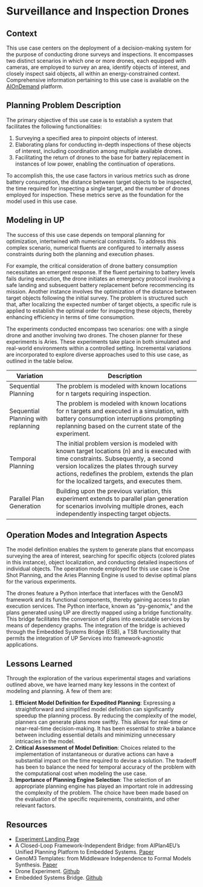 # Surveillance and Inspection Drones

## Context

This use case centers on the deployment of a decision-making system for the purpose of conducting drone surveys and inspections. It encompasses two distinct scenarios in which one or more drones, each equipped with cameras, are employed to survey an area, identify objects of interest, and closely inspect said objects, all within an energy-constrained context. Comprehensive information pertaining to this use case is available on the [AIOnDemand](https://www.ai4europe.eu/business-and-industry/case-studies/drones-surveillance-and-inspection) platform.


## Planning Problem Description

The primary objective of this use case is to establish a system that facilitates the following functionalities:

1. Surveying a specified area to pinpoint objects of interest.
2. Elaborating plans for conducting in-depth inspections of these objects of interest, including coordination among multiple available drones.
3. Facilitating the return of drones to the base for battery replacement in instances of low power, enabling the continuation of operations.

To accomplish this, the use case factors in various metrics such as drone battery consumption, the distance between target objects to be inspected, the time required for inspecting a single target, and the number of drones employed for inspection. These metrics serve as the foundation for the model used in this use case.


## Modeling in UP

The success of this use case depends on temporal planning for optimization, intertwined with numerical constraints. To address this complex scenario, numerical fluents are configured to internally assess constraints during both the planning and execution phases.

For example, the critical consideration of drone battery consumption necessitates an emergent response. If the fluent pertaining to battery levels fails during execution, the drone initiates an emergency protocol involving a safe landing and subsequent battery replacement before recommencing its mission. Another instance involves the optimization of the distance between target objects following the initial survey. The problem is structured such that, after localizing the expected number of target objects, a specific rule is applied to establish the optimal order for inspecting these objects, thereby enhancing efficiency in terms of time consumption.

The experiments conducted encompass two scenarios: one with a single drone and another involving two drones. The chosen planner for these experiments is Aries. These experiments take place in both simulated and real-world environments within a controlled setting. Incremental variations are incorporated to explore diverse approaches used to this use case, as outlined in the table below.


| Variation | Description |
|-----------|-------------|
| Sequential Planning |	The problem is modeled with known locations for n targets requiring inspection. |
| Sequential Planning with replanning |	The problem is modeled with known locations for n targets and executed in a simulation, with battery consumption interruptions prompting replanning based on the current state of the experiment. |
| Temporal Planning | The initial problem version is modeled with known target locations (n) and is executed with time constraints. Subsequently, a second version localizes the plates through survey actions, redefines the problem, extends the plan for the localized targets, and executes them. |
| Parallel Plan Generation | Building upon the previous variation, this experiment extends to parallel plan generation for scenarios involving multiple drones, each independently inspecting target objects. |
	

## Operation Modes and Integration Aspects


The model definition enables the system to generate plans that encompass surveying the area of interest, searching for specific objects (colored plates in this instance), object localization, and conducting detailed inspections of individual objects. The operation mode employed for this use case is One Shot Planning, and the Aries Planning Engine is used to devise optimal plans for the various experiments.

The drones feature a Python interface that interfaces with the GenoM3 framework and its functional components, thereby gaining access to plan execution services. The Python interface, known as "py-genomix," and the plans generated using UP are directly mapped using a bridge functionality. This bridge facilitates the conversion of plans into executable services by means of dependency graphs. The integration of the bridge is achieved through the Embedded Systems Bridge (ESB), a TSB functionality that permits the integration of UP Services into framework-agnostic applications.

## Lessons Learned

Through the exploration of the various experimental stages and variations outlined above, we have learned many key lessons in the context of modeling and planning. A few of them are:

1. **Efficient Model Definition for Expedited Planning**: Expressing a straightforward and simplified model definition can significantly speedup the planning process. By reducing the complexity of the model, planners can generate plans more swiftly. This allows for real-time or near-real-time decision-making. It has been essential to strike a balance between including essential details and minimizing unnecessary intricacies in the model.
2. **Critical Assessment of Model Definition**: Choices related to the implementation of instantaneous or durative actions can have a substantial impact on the time required to devise a solution. The tradeoff has been to balance the need for temporal accuracy of the problem with the computational cost when modeling the use case.
3. **Importance of Planning Engine Selection**: The selection of an appropriate planning engine has played an important role in addressing the complexity of the problem. The choice have been made based on the evaluation of the specific requirements, constraints, and other relevant factors.

## Resources

- [Experiment Landing Page](https://www.ai4europe.eu/business-and-industry/case-studies/drones-surveillance-and-inspection)
- A Closed-Loop Framework-Independent Bridge: from AIPlan4EU’s Unified Planning Platform to Embedded Systems. [Paper](https://icaps23.icaps-conference.org/program/workshops/planrob/PlanRob-23_paper_8.pdf)
- GenoM3 Templates: from Middleware Independence to Formal Models Synthesis. [Paper](https://arxiv.org/abs/1807.10154)
- Drone Experiment. [Github](https://github.com/lerema/genom3-experiment)
- Embedded Systems Bridge. [Github](https://github.com/aiplan4eu/embedded-systems-bridge)